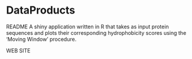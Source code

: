 DataProducts
============
README
A shiny application written in R that takes as input protein sequences and plots
their corresponding hydrophobicity scores using the ‘Moving Window’ procedure. 

WEB SITE


